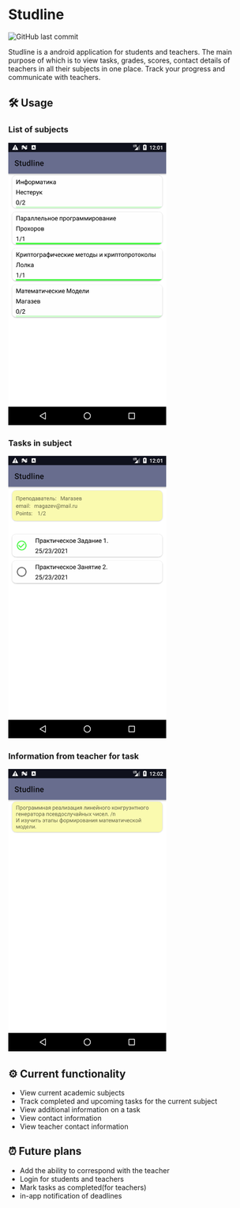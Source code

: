 # Studline

![GitHub last commit](https://img.shields.io/github/last-commit/nikol412/studline)

Studline is a android application for students and teachers. 
The main purpose of which is to view tasks, grades, scores, contact details of teachers 
in all their subjects in one place. Track your progress and communicate with teachers.

## 🛠 Usage 

### List of subjects
<img src="https://github.com/nikol412/Studline/blob/images/subjects(start-screen).png" width="320" height="570">

### Tasks in subject
<img src="https://github.com/nikol412/Studline/blob/images/project-tasks.png" width="320" height="570">

### Information from teacher for task
<img src="https://github.com/nikol412/Studline/blob/images/contact-information.png" width="320" height="570">


## ⚙️ Current functionality

- View current academic subjects
- Track completed and upcoming tasks for the current subject
- View additional information on a task
- View contact information 
- View teacher contact information

## ⏰ Future plans

- Add the ability to correspond with the teacher
- Login for students and teachers
- Mark tasks as completed(for teachers)
- in-app notification of deadlines
